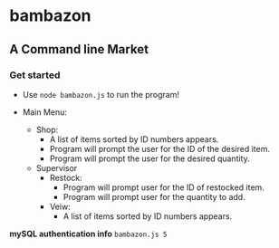 # bambazon

## A Command line Market

### Get started

* Use `node bambazon.js` to run the program!

* Main Menu:
    * Shop: 
        * A list of items sorted by ID numbers appears. 
        * Program will prompt the user for the ID of the desired item.
        * Program will prompt the user for the desired quantity.
    * Supervisor
        * Restock:
            * Program will prompt user for the ID of restocked item.
            * Program will prompt user for the quantity to add.
        * Veiw:
            * A list of items sorted by ID numbers appears.

__mySQL authentication info__ `bambazon.js 5`
